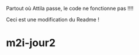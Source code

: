 Partout où Attila passe, le code ne fonctionne pas !!!!

Ceci est une modification du Readme !
# m2i-jour2
